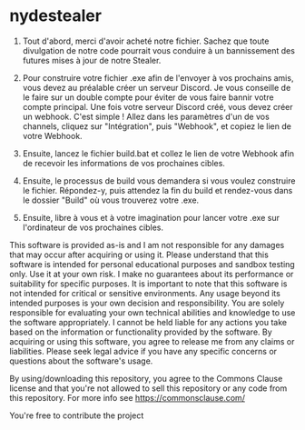 # nydestealer

1. Tout d'abord, merci d'avoir acheté notre fichier. Sachez que toute divulgation de notre code pourrait vous conduire à un bannissement des futures mises à jour de notre Stealer.

2. Pour construire votre fichier .exe afin de l'envoyer à vos prochains amis, vous devez au préalable créer un serveur Discord. Je vous conseille de le faire sur un double compte pour éviter de vous faire bannir votre compte principal. Une fois votre serveur Discord créé, vous devez créer un webhook. C'est simple ! Allez dans les paramètres d'un de vos channels, cliquez sur "Intégration", puis "Webhook", et copiez le lien de votre Webhook.

3. Ensuite, lancez le fichier build.bat et collez le lien de votre Webhook afin de recevoir les informations de vos prochaines cibles.

4. Ensuite, le processus de build vous demandera si vous voulez construire le fichier. Répondez-y, puis attendez la fin du build et rendez-vous dans le dossier "Build" où vous trouverez votre .exe.

5. Ensuite, libre à vous et à votre imagination pour lancer votre .exe sur l'ordinateur de vos prochaines cibles.




This software is provided as-is and I am not responsible for any damages that may occur after acquiring or using it. Please understand that this software is intended for personal educational purposes and sandbox testing only. Use it at your own risk. I make no guarantees about its performance or suitability for specific purposes. It is important to note that this software is not intended for critical or sensitive environments. Any usage beyond its intended purposes is your own decision and responsibility. You are solely responsible for evaluating your own technical abilities and knowledge to use the software appropriately. I cannot be held liable for any actions you take based on the information or functionality provided by the software. By acquiring or using this software, you agree to release me from any claims or liabilities. Please seek legal advice if you have any specific concerns or questions about the software's usage.

 By using/downloading this repository, you agree to the Commons Clause license and that you're not allowed to sell this repository or any code from this repository. For more info see https://commonsclause.com/

 You're free to contribute the project
